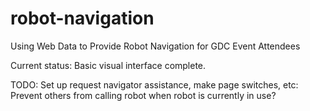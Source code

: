 # robot-navigation
Using Web Data to Provide Robot Navigation for GDC Event Attendees

Current status: Basic visual interface complete.

TODO:
Set up request navigator assistance, make page switches, etc:
Prevent others from calling robot when robot is currently in use?
